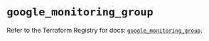 # `google_monitoring_group`

Refer to the Terraform Registry for docs: [`google_monitoring_group`](https://registry.terraform.io/providers/hashicorp/google-beta/5.39.0/docs/resources/google_monitoring_group).
